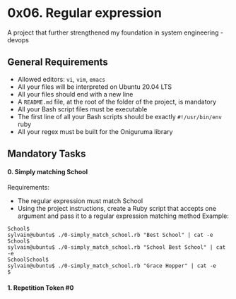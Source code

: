 # 0x06. Regular expression
A project that further strengthened my foundation in system engineering - devops
## General Requirements
- Allowed editors: `vi`, `vim`, `emacs`
- All your files will be interpreted on Ubuntu 20.04 LTS
- All your files should end with a new line
- A `README.md` file, at the root of the folder of the project, is mandatory
- All your Bash script files must be executable
- The first line of all your Bash scripts should be exactly `#!/usr/bin/env` ruby
- All your regex must be built for the Oniguruma library

## Mandatory Tasks
#### 0. Simply matching School
Requirements:
- The regular expression must match School
- Using the project instructions, create a Ruby script that accepts one
argument and pass it to a regular expression matching method
Example:

```sylvain@ubuntu$ ./0-simply_match_school.rb School | cat -e
School$
sylvain@ubuntu$ ./0-simply_match_school.rb "Best School" | cat -e
School$
sylvain@ubuntu$ ./0-simply_match_school.rb "School Best School" | cat -e
SchoolSchool$
sylvain@ubuntu$ ./0-simply_match_school.rb "Grace Hopper" | cat -e
$
```
#### 1. Repetition Token #0